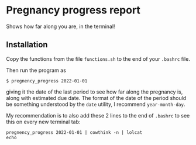 # Pregnancy progress report

Shows how far along you are, in the terminal!

## Installation

Copy the functions from the file `functions.sh` to the end of your `.bashrc` file.

Then run the program as
```
$ pregnency_progress 2022-01-01
```
giving it the date of the last period to see how far along the pregnancy is, along with estimated due date.
The format of the date of the period should be something understood by the `date` utility, I recommend `year-month-day`.

My recommendation is to also add these 2 lines to the end of `.bashrc` to see this on every new terminal tab:
```
pregnency_progress 2022-01-01 | cowthink -n | lolcat
echo
```
